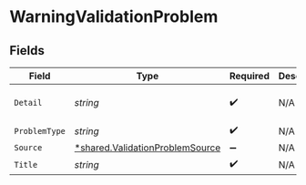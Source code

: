 # WarningValidationProblem


## Fields

| Field                                                                             | Type                                                                              | Required                                                                          | Description                                                                       | Example                                                                           |
| --------------------------------------------------------------------------------- | --------------------------------------------------------------------------------- | --------------------------------------------------------------------------------- | --------------------------------------------------------------------------------- | --------------------------------------------------------------------------------- |
| `Detail`                                                                          | *string*                                                                          | :heavy_check_mark:                                                                | N/A                                                                               | An unrecognized field, age, was passed in with request data.                      |
| `ProblemType`                                                                     | *string*                                                                          | :heavy_check_mark:                                                                | N/A                                                                               | UNRECOGNIZED_FIELD                                                                |
| `Source`                                                                          | [*shared.ValidationProblemSource](../../models/shared/validationproblemsource.md) | :heavy_minus_sign:                                                                | N/A                                                                               |                                                                                   |
| `Title`                                                                           | *string*                                                                          | :heavy_check_mark:                                                                | N/A                                                                               | Unrecognized Field                                                                |